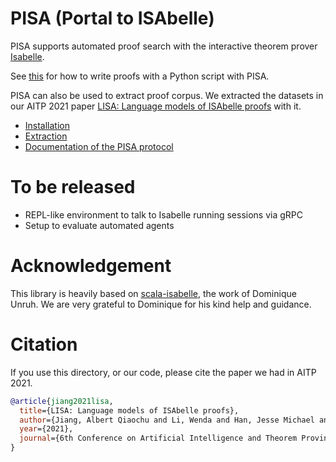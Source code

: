 # PISA (Portal to ISAbelle)
PISA supports automated proof search with the interactive theorem prover 
[Isabelle](https://isabelle.in.tum.de).

See [this](https://terminalizer.com/view/cb6ea5dd5395) for how to write proofs with a Python script 
with PISA.

PISA can also be used to extract proof corpus. 
We extracted the datasets in our AITP 2021 paper 
[LISA: Language models of ISAbelle proofs](http://aitp-conference.org/2021/abstract/paper_17.pdf) 
with it.

- [Installation](install)
- [Extraction](extract)
- [Documentation of the PISA protocol](protocol)

# To be released
- REPL-like environment to talk to Isabelle running sessions via gRPC
- Setup to evaluate automated agents

# Acknowledgement
This library is heavily based on [scala-isabelle](https://github.com/dominique-unruh/scala-isabelle), the work of Dominique Unruh. We are very grateful to Dominique for his kind help and guidance.

# Citation
If you use this directory, or our code, please cite the paper we had in AITP 2021.
```bibtex
@article{jiang2021lisa,
  title={LISA: Language models of ISAbelle proofs},
  author={Jiang, Albert Qiaochu and Li, Wenda and Han, Jesse Michael and Wu, Yuhuai},
  year={2021},
  journal={6th Conference on Artificial Intelligence and Theorem Proving},
}
```

